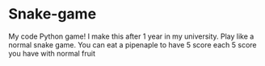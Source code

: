 # Snake-game
My code Python game!
I make this after 1 year in my university.
Play like a normal snake game.
You can eat a pipenaple to have 5 score each 5 score you have with normal fruit
